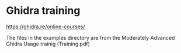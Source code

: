 # Ghidra training

https://ghidra.re/online-courses/

The files in the examples directory are from the Moderately Advanced Ghidra Usage trainig (Training.pdf)